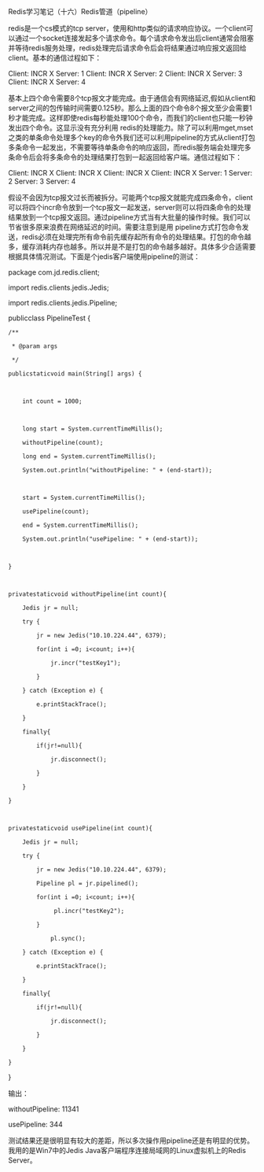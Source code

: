Redis学习笔记（十六）Redis管道（pipeline）

redis是一个cs模式的tcp server，使用和http类似的请求响应协议。一个client可以通过一个socket连接发起多个请求命令。每个请求命令发出后client通常会阻塞并等待redis服务处理，redis处理完后请求命令后会将结果通过响应报文返回给client。基本的通信过程如下：

Client: INCR X
Server: 1
Client: INCR X
Server: 2
Client: INCR X
Server: 3
Client: INCR X
Server: 4

基本上四个命令需要8个tcp报文才能完成。由于通信会有网络延迟,假如从client和server之间的包传输时间需要0.125秒。那么上面的四个命令8个报文至少会需要1秒才能完成。这样即使redis每秒能处理100个命令，而我们的client也只能一秒钟发出四个命令。这显示没有充分利用 redis的处理能力。除了可以利用mget,mset 之类的单条命令处理多个key的命令外我们还可以利用pipeline的方式从client打包多条命令一起发出，不需要等待单条命令的响应返回，而redis服务端会处理完多条命令后会将多条命令的处理结果打包到一起返回给客户端。通信过程如下：

Client: INCR X
Client: INCR X
Client: INCR X
Client: INCR X
Server: 1
Server: 2
Server: 3
Server: 4

假设不会因为tcp报文过长而被拆分。可能两个tcp报文就能完成四条命令，client可以将四个incr命令放到一个tcp报文一起发送，server则可以将四条命令的处理结果放到一个tcp报文返回。通过pipeline方式当有大批量的操作时候。我们可以节省很多原来浪费在网络延迟的时间。需要注意到是用 pipeline方式打包命令发送，redis必须在处理完所有命令前先缓存起所有命令的处理结果。打包的命令越多，缓存消耗内存也越多。所以并是不是打包的命令越多越好。具体多少合适需要根据具体情况测试。下面是个jedis客户端使用pipeline的测试：

package com.jd.redis.client;

 

import redis.clients.jedis.Jedis;

import redis.clients.jedis.Pipeline;

 

publicclass PipelineTest {

 

    /**

     * @param args

     */

    publicstaticvoid main(String[] args) {

       

        int count = 1000;

       

        long start = System.currentTimeMillis();

        withoutPipeline(count);

        long end = System.currentTimeMillis();

        System.out.println("withoutPipeline: " + (end-start));

       

        start = System.currentTimeMillis();

        usePipeline(count);

        end = System.currentTimeMillis();

        System.out.println("usePipeline: " + (end-start));

       

    }

 

    privatestaticvoid withoutPipeline(int count){

        Jedis jr = null;

        try {

            jr = new Jedis("10.10.224.44", 6379);

            for(int i =0; i<count; i++){

                jr.incr("testKey1");

            }

        } catch (Exception e) {

            e.printStackTrace();

        }

        finally{

            if(jr!=null){

                jr.disconnect();

            }

        }

    }

   

    privatestaticvoid usePipeline(int count){

        Jedis jr = null;

        try {

            jr = new Jedis("10.10.224.44", 6379);

            Pipeline pl = jr.pipelined();

            for(int i =0; i<count; i++){

                 pl.incr("testKey2");

            }

                pl.sync();

        } catch (Exception e) {

            e.printStackTrace();

        }

        finally{

            if(jr!=null){

                jr.disconnect();

            }

        }

    }

}

输出：

withoutPipeline: 11341

usePipeline: 344

测试结果还是很明显有较大的差距，所以多次操作用pipeline还是有明显的优势。我用的是Win7中的Jedis Java客户端程序连接局域网的Linux虚拟机上的Redis Server。